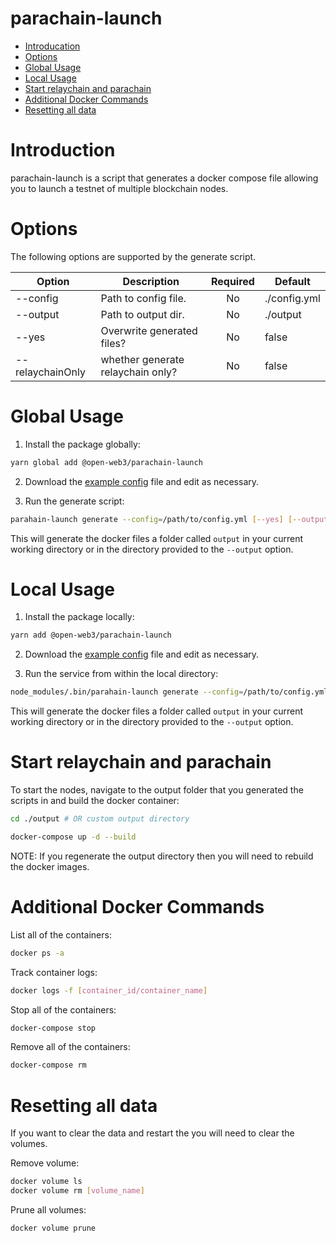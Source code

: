# parachain-launch

- [Introducation](#introduction)
- [Options](#options)
- [Global Usage](#global-usage)
- [Local Usage](#local-usage)
- [Start relaychain and parachain](#start-relaychain-and-parachain)
- [Additional Docker Commands](#additional-docker-commands)
- [Resetting all data](#resetting-all-data)

# Introduction

parachain-launch is a script that generates a docker compose file allowing you to launch a testnet of multiple blockchain nodes.

# Options

The following options are supported by the generate script.

| Option        	| Description                	   |Required            | Default      |
| ------------------|----------------------------------|:------------------:|--------------|
| --config      	| Path to config file.             | No                 | ./config.yml |
| --output      	| Path to output dir.              | No                 | ./output     |
| --yes        		| Overwrite generated files?       | No                 | false        |
| --relaychainOnly 	| whether generate relaychain only?| No                 | false        |

# Global Usage

1. Install the package globally:

```sh
yarn global add @open-web3/parachain-launch
```

2. Download the [example config](https://github.com/open-web3-stack/parachain-launch/blob/master/config.yml) file and edit as necessary.

3. Run the generate script:

```sh
parahain-launch generate --config=/path/to/config.yml [--yes] [--output=/path/to/output]
```

This will generate the docker files a folder called `output` in your current working directory or in the directory provided to the `--output` option.

# Local Usage

1. Install the package locally:

```sh
yarn add @open-web3/parachain-launch
```

2. Download the [example config](https://github.com/open-web3-stack/parachain-launch/blob/master/config.yml) file and edit as necessary.

3. Run the service from within the local directory:

```sh
node_modules/.bin/parahain-launch generate --config=/path/to/config.yml [--yes] [--output=/path/to/output]
```

This will generate the docker files a folder called `output` in your current working directory or in the directory provided to the `--output` option.

# Start relaychain and parachain

To start the nodes, navigate to the output folder that you generated the scripts in and build the docker container:

```sh
cd ./output # OR custom output directory

docker-compose up -d --build
```

NOTE: If you regenerate the output directory then you will need to rebuild the docker images.

# Additional Docker Commands

List all of the containers:

```sh
docker ps -a
```

Track container logs:

```sh
docker logs -f [container_id/container_name]
```

Stop all of the containers:

```sh
docker-compose stop
```

Remove all of the containers:

```sh
docker-compose rm
```

# Resetting all data

If you want to clear the data and restart the you will need to clear the volumes.

Remove volume:

```sh
docker volume ls
docker volume rm [volume_name]
```

Prune all volumes:

```sh
docker volume prune
```

